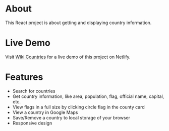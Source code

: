 # About
This React project is about getting and displaying country information.

# Live Demo
Visit [Wiki Countries](https://wikicountries-app.netlify.app/) for a live demo of this project on Netlify.

# Features
- Search for countries
- Get country information, like area, population, flag, official name, capital, etc.
- View flags in a full size by clicking circle flag in the county card
- View a country in Google Maps
- Save/Remove a country to local storage of your browser
- Responsive design
